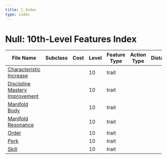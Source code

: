 ```yaml
---
title: 📑 Index
type: index
---
```


# Null: 10th-Level Features Index

| File Name                                                               | Subclass | Cost | Level | Feature Type | Action Type | Distance | Target |
| ----------------------------------------------------------------------- | -------- | ---- | ----- | ------------ | ----------- | -------- | ------ |
| [Characteristic Increase](../Characteristic%20Increase)                 |          |      | 10    | trait        |             |          |        |
| [Discipline Mastery Improvement](../Discipline%20Mastery%20Improvement) |          |      | 10    | trait        |             |          |        |
| [Manifold Body](../Manifold%20Body)                                     |          |      | 10    | trait        |             |          |        |
| [Manifold Resonance](../Manifold%20Resonance)                           |          |      | 10    | trait        |             |          |        |
| [Order](../Order)                                                       |          |      | 10    | trait        |             |          |        |
| [Perk](../Perk)                                                         |          |      | 10    | trait        |             |          |        |
| [Skill](../Skill)                                                       |          |      | 10    | trait        |             |          |        |
